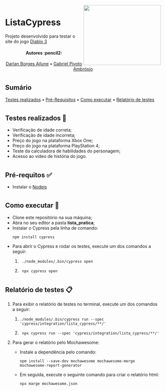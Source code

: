 <img align="right" width="250" height="194" src="https://www.seekpng.com/png/full/140-1404364_diablo-3-logo-png.png">

# ListaCypress
Projeto desenvolvido para testar o site do jogo [Diablo 3](https://us.diablo3.com/pt-br/)

<h4 align="center"> 
	Autores :pencil2:
</h4>

<p align="center">
 <a href="https://github.com/DarlanAjlune">Darlan Borges Ajlune</a> •
 <a href="https://github.com/GabrielPivoto">Gabriel Pivoto Ambrósio</a> 
</p>

#

## Sumário
[Testes realizados](#Testes-realizados-:pencil:) • [Pré-Requisitos](#Pré-requitos-:white_check_mark:) • [Como executar](#Como-executar-:rocket:) • [Relatório de testes](#Relatório-de-testes-:clipboard:)
</p>

#

## Testes realizados :pencil:  
* Verificação de idade correta;
* Verificação de idade incorreta;
* Preço do jogo na plataforma Xbox One;
* Preço do jogo na plataforma PlayStation 4;
* Teste da calculadora de habilidades do personagem;
* Acesso ao vídeo de história do jogo.

#

## Pré-requitos :white_check_mark: 
* Instalar o [Nodejs](https://nodejs.org/en/)

#

## Como executar :rocket: 
* Clone este repositório na sua máquina;
* Abra no seu editor a pasta **lista_pratica**;
* Instalar o Cypress pela linha de comando:
	```
	npm install cypress
	```
* Para abrir o Cypress e rodar os testes, execute um dos comandos a seguir:
	1. ```
		./node_modules/.bin/cypress open
		```
	2. ```
		npx cypress open
		```
#

## Relatório de testes :clipboard:
1. Para exibir o relatório de testes no terminal, execute um dos comandos a seguir:
	1.  ```
		./node_modules/.bin/cypress run --spec 'cypress/integration/lista_cypress/**/'
		```
	2. ```
		npx cypress run --spec 'cypress/integration/lista_cypress/**/'
		```

2. Para gerar o relatório pelo Mochawesome:
	* Instale a dependência pelo comando:
		```
		npm install --save-dev mochawesome mochawesome-merge mochawesome-report-generator
		```
	* Em seguida, execute o seguinte comando para criar o relatório html:
		```
		npx marge mochawesome.json
		```
#